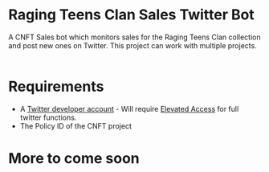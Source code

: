 # Raging Teens Clan Sales Twitter Bot
A CNFT Sales bot which monitors sales for the Raging Teens Clan collection and post new ones on Twitter. This project can work with multiple projects. <br>
<br>
# Requirements
* A [Twitter developer account](https://developer.twitter.com/) - Will require [Elevated Access](https://developer.twitter.com/en/portal/products/elevated) for full twitter functions.
* The Policy ID of the CNFT project

# More to come soon
